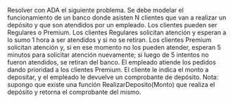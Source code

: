 Resolver con ADA el siguiente problema. Se debe modelar el funcionamiento de un banco donde asisten N clientes que van a realizar un depósito y que son atendidos por un empleado. Los clientes pueden ser Regulares o Premium. Los clientes Regulares solicitan atención y esperan a lo sumo 1 hora a ser atendidos y si no se retiran. Los clientes Premium solicitan atención y, si en ese momento no los pueden atender, esperan 5 minutos para solicitar atención nuevamente; si luego de 5 intentos no fueron atendidos, se retiran del banco. El empleado atiende los pedidos dando prioridad a los clientes Premium. El cliente le indica el monto a depositar, y el empleado le devuelve un comprobante de depósito.
    Nota: supongo que existe una función RealizarDeposito(Monto) que realiza el depósito y retorna el comprobante del mismo.

